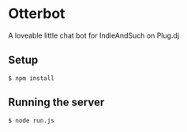 # Otterbot

A loveable little chat bot for IndieAndSuch on Plug.dj

## Setup

    $ npm install

## Running the server

    $ node run.js
